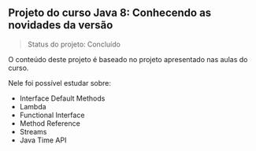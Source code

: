 ## Projeto do curso Java 8: Conhecendo as novidades da versão
> Status do projeto: Concluído

O conteúdo deste projeto é baseado no projeto apresentado nas aulas do curso.

Nele foi possível estudar sobre:

 - Interface Default Methods
 - Lambda
 - Functional Interface
 - Method Reference
 - Streams
 - Java Time API